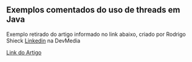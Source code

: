 ## Exemplos comentados do uso de threads em Java

Exemplo retirado do artigo informado no link abaixo, criado por Rodrigo Shieck [Linkedin](https://www.linkedin.com/in/rodrigo-schieck-501019152/)
na DevMedia

[Link do Artigo](https://www.devmedia.com.br/threads-paralelizando-tarefas-com-os-diferentes-recursos-do-java/34309#:~:text=Ele%2C%20basicamente%2C%20permite%20ao%20software,conforme%20demonstra%20a%20Figura%203.)
